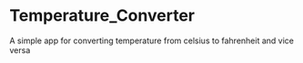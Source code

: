 # Temperature_Converter
A simple app for converting temperature from celsius to fahrenheit and vice versa
